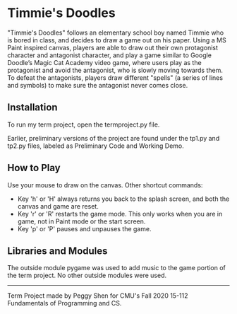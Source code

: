 # Timmie's Doodles
"Timmie's Doodles" follows an elementary school boy named Timmie who is bored in class, and decides to draw a game 
out on his paper. Using a MS Paint inspired canvas, players are able to draw out their own protagonist character 
and antagonist character, and play a game similar to Google Doodle’s Magic Cat Academy video game, where users 
play as the protagonist and avoid the antagonist, who is slowly moving towards them. To defeat the antagonists,
players draw different "spells" (a series of lines and symbols) to make sure the antagonist never comes close.

## Installation
To run my term project, open the termproject.py file. 

Earlier, preliminary versions of the project are found under the tp1.py and tp2.py files, labeled as Preliminary Code
and Working Demo. 

## How to Play
Use your mouse to draw on the canvas. Other shortcut commands:
- Key 'h' or 'H' always returns you back to the splash screen, and both the canvas and game are reset.
- Key 'r' or 'R' restarts the game mode. This only works when you are in game, not in Paint mode or the start screen.
- Key 'p' or 'P' pauses and unpauses the game. 

## Libraries and Modules
The outside module pygame was used to add music to the game portion of the term project.
No other outside modules were used.

-------------------------------------------------------------------------------------------------------------------
Term Project made by Peggy Shen for CMU's Fall 2020 15-112 Fundamentals of Programming and CS.
